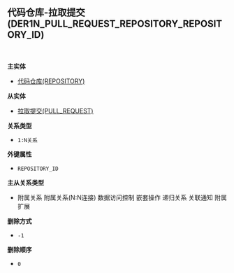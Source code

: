 ## 代码仓库-拉取提交(DER1N_PULL_REQUEST_REPOSITORY_REPOSITORY_ID) <!-- {docsify-ignore-all} -->



<br>
<p class="panel-title"><b>主实体</b></p>

* [代码仓库(REPOSITORY)](module/DevOps/repository)

<p class="panel-title"><b>从实体</b></p>

* [拉取提交(PULL_REQUEST)](module/DevOps/pull_request)

<p class="panel-title"><b>关系类型</b></p>

* `1:N关系`

<p class="panel-title"><b>外键属性</b></p>

* `REPOSITORY_ID`

<p class="panel-title"><b>主从关系类型</b></p>

* <i class="fa fa-square"/></i> 附属关系 <i class="fa fa-square"/></i> 附属关系(N:N连接) <i class="fa fa-square"/></i> 数据访问控制 <i class="fa fa-square"/></i> 嵌套操作 <i class="fa fa-square"/></i> 递归关系 <i class="fa fa-square"/></i> 关联通知 <i class="fa fa-square"/></i> 附属扩展

<p class="panel-title"><b>删除方式</b></p>

* `-1`

<p class="panel-title"><b>删除顺序</b></p>

* `0`

